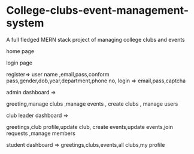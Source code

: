 # College-clubs-event-management-system
A full fledged MERN stack project of managing college clubs and events

home page

login page

register=> 
user name ,email,pass,conform pass,gender,dob,year,department,phone no,
login => 
email,pass,captcha

admin dashboard =>

greeting,manage clubs ,manage events , create clubs , manage users

club leader dashboard =>

greetings,club profile,update club, create events,update events,join requests ,manage members

student dashboard =>
greetings,clubs,events,all clubs,my profile